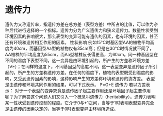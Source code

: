 # 遗传力

遗传力又称遗传率，指遗传方差在总方差（表型方差）中所占的比值，可以作为杂种后代进行选择的一个指标。遗传力分为广义遗传力和狭义遗传力。数量性状受到环境因素的影响很大，那么表型的变异可能有遗传的因素，也有环境的因素，甚至还有环境和遗传相互作用的因素。
性状影响
例如15℃时基因型AA的植物平均高度为40cm，而基因型Aa型的植物仅有35cm高；但是在30℃时情况就不同了，AA植株的平均高度为55cm，而Aa型植株反长得更高，为60cm。同一种基因型在不同的温度下表型不同，这一变异是由环境引起的，所产生的方差称环境方差（VE）；在同样的温度下，不同基因型的高度不同，这一表型变异是遗传因子所引起的，所产生的方差称遗传方差。在任何的温度下，植物的表型既受到温度的影响，又受到遗传因素的影响，这种影响产生的方差称环境和遗传的协方差。
表型是由遗传和环境共同作用的结果，可以下式表示。
P=G+E
遗传力
若以方差表示：
对于一个表型的变异究竟是遗传因子起主要作用还是环境因子起主要作用呢？为了解答这个问题人们又引入一个概念叫遗传力（heritability）。遗传力表明某一性状受到遗传控制的程度。它介于0与+1之间，当等于1时表明表型变异完全是由遗传的因素决定的，当等于0时表型变异由环境所造成。